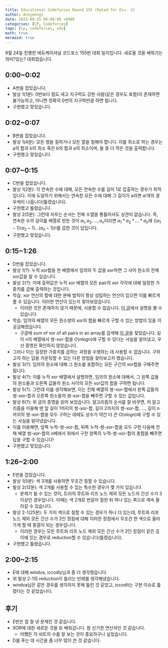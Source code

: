 ```yaml
---
title: Educational Codeforces Round 155 (Rated for Div. 2)
author: Annyeong1
date: 2023-09-25 00:00:00 +0900
categories: [CP, Codeforces]
tags: [cp, codeforces, edu]
math: true
mermaid: true
---
```

9월 24일 진행한 에듀케이셔널 코드포스 155번 대회 일지입니다. 새로울 것을 배워가는 의미?있는? 대회였습니다.

## 0:00~0:02
- A번을 잡았습니다.
- 발상 1(1분): 0번보다 힘도 세고 지구력도 강한 사람(같은 경우도 포함)이 존재하면 불가능하고, 아니면 정확히 0번의 지구력만큼 하면 됩니다.
- 구현했고 맞았습니다.

## 0:02~0:07
- B번을 잡았습니다.
- 발상 1(4분): 모든 행을 칠하거나 모든 열을 칠해야 합니다. 이를 최소로 하는 경우는 a의 합과 b의 최소 혹은 b의 합과 a의 최소이며, 둘 중 더 작은 것을 출력합니다.
- 구현했고 맞았습니다.

## 0:07~0:15
- C번을 잡았습니다.
- 발상 1(2분): 각 연속한 수에 대해, 모든 연속한 수를 길이 1로 압출하는 경우가 최적입니다. 이에 도달하기 위해서는 연속한 모든 수에 대해 그 길이가 a라면 a!개의 경우씩이 나옵니다(틀렸습니다).
- 구현했고 틀렸습니다.
- 발상 2(5분): 그런데 지우는 순서는 전체 수열을 통틀어서도 상관이 없습니다. 즉, 연속한 수의 길이를 배열로 만든 것이 $a_1, a_2, ..., a_n$이라면 $a_1*a_2*...*a_n$에 $((a_1-1)(a_2-1)...(a_n-1))!$를 곱한 것이 답입니다.
- 구현했고 맞았습니다.

## 0:15~1:26
- D번을 잡았습니다.
- 발상 1(?): 누적 xor합을 한 배열에서 임의의 두 값을 xor하면 그 사이 원소의 전체 xor값을 알 수 있습니다.
- 발상 2(?): 이때 출력값은 누적 xor 배열의 모든 pair의 xor 각각에 대해 일정한 가중치를 곱해 출력하는 것입니다.
- 학습: xor 연산의 합에 대한 분배 법칙이 항상 성립하는 연산이 있으면 이를 빠르게 풀 수 있습니다. 이러한 연산이 있는지 찾아보았습니다.
	- 이러한 것은 존재하지 않기 때문에, 사용할 수 없습니다. [이 글](https://stackoverflow.com/questions/7914504/moving-out-before-brackets-with-xor)에서 설명을 볼 수 있습니다.
- 학습: 임의의 배열의 모든 원소쌍의 xor의 합을 빠르게 구할 수 있는 방법이 있을 지 궁금해졌습니다.
	- 구글에 sum of xor of all pairs in an array를 검색해 [이 글](https://www.geeksforgeeks.org/sum-xor-pairs-array/)을 찾았습니다. 길이 n의 배열에서 쌍-xor-합을 $O(nlogn)$에 구할 수 있다는 사실을 알아냈고, 우선 증명은 확인하지 않았습니다.
- 그러나 이는 일정한 가중치를 곱하는 과정을 수행하는 데 사용할 수 없습니다. 구하고자 하는 답을 카운팅할 수 있는 다른 방법을 찾아보고자 했습니다.
- 발상 3(?): 임의의 원소에 대해 그 원소를 포함하는 모든 구간의 xor합을 구해주면 됩니다.
- 발상 4(?): 이를 누적 xor 배열에서 설명하면, 임의의 원소에 대해서, 그 왼쪽 값들의 원소들과 오른쪽 값들의 원소 사이의 모든 xor값의 합을 구하면 됩니다.
- 발상 5(?): 그런데 이를 생각해보면, 이는 전체 배열의 쌍-xor-합에서 왼쪽 값들의 쌍-xor-합과 오른쪽 원소들의 쌍-xor-합을 빼주면 구할 수 있는 값입니다.
- 발상 6(?): 위 글의 증명을 읽어 보았습니다. 알고리즘의 순서를 잘 바꾸면, 저 알고리즘을 이용해 맨 앞 길이 1까지의 쌍-xor-합, 길이 2까지의 쌍-xor-합, ..., 길이 n까지의 쌍-xor-합을 모두 구하는 데에도 상수가 약간 더 큰 $O(nlogn)$에 구할 수 있는 사실을 알아냈습니다.
- 이를 이용해면, 앞쪽 누적-쌍-xor-합, 뒤쪽 누적-쌍-xor-합을 모두 구한 다음에 전체 배열 쌍-xor-합의 n배에서 위에서 구한 양쪽의 누적-쌍-xor-합의 총합을 빼주면 답을 구할 수 있습니다!
- 구현했고 맞았습니다.

## 1:26~2:00
- E번을 잡았습니다.
- 발상 1(5분): 색 3개를 사용하면 무조건 칠할 수 있습니다. 
- 발상 2(12분): 색 2개를 사용할 수 있는 특수한 경우가 몇 가지 있습니다.
	- 문제가 될 수 있는 것이, 트리의 루트와 리프 노드 제외 모든 노드의 간선 수가 3 이상인 경우입니다. 이때는 색 2개로 번갈아 칠한 뒤 하나 있는 쪽으로 계속 올라갈 수 있습니다.
- 발상 2-1(25분): 두 가지 색으로 칠할 수 있는 경우가 하나 더 있는데, 루트와 리프 노드 제외 모든 간선 수가 2인 정점에 대해 이러한 정점에서 무조건 한 색으로 올라가게 할 때 종결이 되는 경우입니다.
	- 이러한 경우는 모든 루트와 리프 노드 제외 모든 간선 수가 2인 정점이 같은 깊이에 있는 경우로 reduction할 수 있습니다(틀렸습니다).
- 구현했고 틀렸습니다.

## 2:00~2:15
- E에 대해 windva, iccodly님과 좀 더 생각했습니다.
- 위 발상 2-1의 reduction이 틀리는 반례를 생각해냈습니다.
- windva님은 같은 경우를 생각하지 못해 틀린 것 같았고, iccodlt는 구현 이슈로 틀렸다는 것 같았습니다.

## 후기
- E번은 참 잘 낸 문제인 것 같습니다.
- XOR에 대한 새로운 것을 또 배워갑니다. 참 신기한 연산자인 것 같습니다.
	- 어쨌든 각 비트의 수를 잘 보는 것이 중요하구나 싶었습니다.
- D를 푸는 데 시간을 좀 너무 많이 쓴 것 같습니다.
